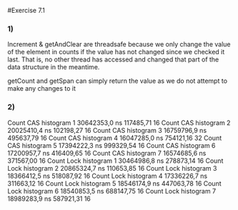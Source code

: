 #Exercise 7.1
### 1)
Increment & getAndClear are threadsafe because we only change the value of the element in counts if the value has not changed since we checked it last. That is, no other thread has accessed and changed that part of the data structure in the meantime.

getCount and getSpan can simply return the value as we do not attempt to make any changes to it

### 2)
Count CAS histogram  1         30642353,0 ns  117485,71         16
Count CAS histogram  2         20025410,4 ns  102198,27         16
Count CAS histogram  3         16759796,9 ns  495637,79         16
Count CAS histogram  4         16047285,0 ns  754121,16         32
Count CAS histogram  5         17394222,3 ns  999329,54         16
Count CAS histogram  6         17200957,7 ns  416409,65         16
Count CAS histogram  7         16574685,6 ns  371567,00         16
Count Lock histogram  1        30464986,8 ns  278873,14         16
Count Lock histogram  2        20865324,7 ns  110653,85         16
Count Lock histogram  3        18366412,5 ns  518087,92         16
Count Lock histogram  4        17336226,7 ns  311663,12         16
Count Lock histogram  5        18546174,9 ns  447063,78         16
Count Lock histogram  6        18540853,5 ns  688147,75         16
Count Lock histogram  7        18989283,9 ns  587921,31         16
